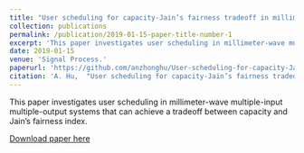 ```yaml
---
title: "User scheduling for capacity-Jain’s fairness tradeoff in millimeter-wave MIMO systems"
collection: publications
permalink: /publication/2019-01-15-paper-title-number-1
excerpt: 'This paper investigates user scheduling in millimeter-wave multiple-input multiple-output systems that can achieve a tradeoff between capacity and Jain’s fairness index.'
date: 2019-01-15
venue: 'Signal Process.'
paperurl: 'https://github.com/anzhonghu/User-scheduling-for-capacity-Jain-s-fairness-tradeoff-in-millimeter-wave-MIMO-systems'
citation: 'A. Hu,  "User scheduling for capacity-Jain’s fairness tradeoff in millimeter-wave MIMO systems," <i>Signal Process.</i>, vol. 158, pp. 141-149, Jan. 2019.'
---
```

This paper investigates user scheduling in millimeter-wave multiple-input multiple-output systems that can achieve a tradeoff between capacity and Jain’s fairness index.

[Download paper here](https://github.com/anzhonghu/User-scheduling-for-capacity-Jain-s-fairness-tradeoff-in-millimeter-wave-MIMO-systems)
